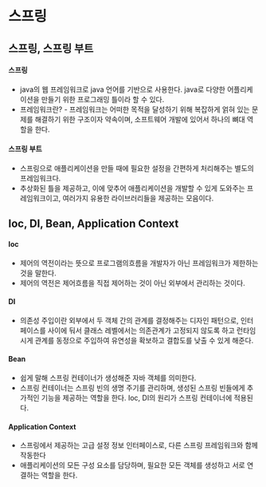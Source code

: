 # 스프링
## 스프링, 스프링 부트
#### 스프링
- java의 웹 프레임워크로 java 언어를 기반으로 사용한다. java로 다양한 어플리케이션을 만들기 위한 프로그래밍 틀이라 할 수 있다.
- 프레임워크란? - 프레임워크는 어떠한 목적을 달성하기 위해 복잡하게 얽혀 있는 문제를 해결하기 위한 구조이자 약속이며, 소프트웨어 개발에 있어서 하나의 뼈대 역할을 한다. 
#### 스프링 부트
- 스프링으로 애플리케이션을 만들 때에 필요한 설정을 간편하게 처리해주는 별도의 프레임워크다.
- 추상화된 틀을 제공하고, 이에 맞추어 애플리케이션을 개발할 수 있게 도와주는 프레임워크이고, 여러가지 유용한 라이브러리들을 제공하는 모음이다.
## Ioc, DI, Bean, Application Context
#### Ioc
- 제어의 역전이라는 뜻으로 프로그램의흐름을 개발자가 아닌 프레임워크가 제한하는 것을 말한다. 
- 제어의 역전은 제어흐름을 직접 제어하는 것이 아닌 외부에서 관리하는 것이다.
#### DI
- 의존성 주입이란 외부에서 두 객체 간의 관계를 결정해주는 디자인 패턴으로, 인터페이스를 사이에 둬서 클래스 레벨에서는 의존관계가 고정되지 않도록 하고 런타임 시게 관계를 동정으로 주입하여 유연성을 확보하고 결합도를 낮출 수 있게 해준다.
#### Bean
- 쉽게 말해 스프링 컨테이너가 생성해준 자바 객체를 의미한다.
- 스프링 컨테이너는 스프링 빈의 생명 주기를 관리하며, 생성된 스프링 빈들에게 추가적인 기능을 제공하는 역할을 한다. Ioc, DI의 원리가 스프링 컨테이너에 적용된다.
#### Application Context
- 스프링에서 제공하는 고급 설정 정보 인터페이스로, 다른 스프링 프레임워크와 함께 작동한다
- 애플리케이션의 모든 구성 요소를 담당하며, 필요한 모든 객체를 생성하고 서로 연결하는 역할을 한다.
